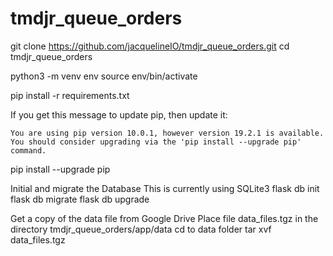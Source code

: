 # tmdjr_queue_orders

git clone https://github.com/jacquelineIO/tmdjr_queue_orders.git
cd tmdjr_queue_orders

python3 -m venv env
source env/bin/activate

pip install -r requirements.txt

If you get this message to update pip, then update it:
```
You are using pip version 10.0.1, however version 19.2.1 is available.
You should consider upgrading via the 'pip install --upgrade pip' command.
```
pip install --upgrade pip

Initial and migrate the Database
This is currently using SQLite3
flask db init
flask db migrate
flask db upgrade

Get a copy of the data file from Google Drive
Place file data_files.tgz in the directory tmdjr_queue_orders/app/data
cd to data folder
tar xvf data_files.tgz

